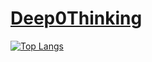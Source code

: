 # [Deep0Thinking](http://Deep0Thinking.com)

[![Top Langs](https://github-readme-stats.vercel.app/api/top-langs/?username=deep0thinking&layout=donut-vertical)](https://github.com/anuraghazra/github-readme-stats)
